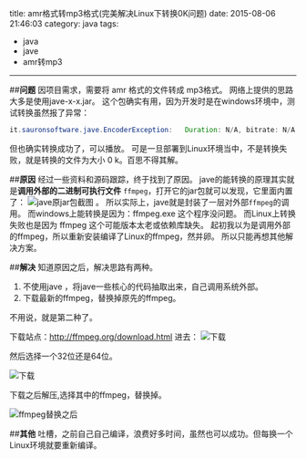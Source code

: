 title: amr格式转mp3格式(完美解决Linux下转换0K问题)
date: 2015-08-06 21:46:03
category: java
tags: 
- java
- jave
- amr转mp3

------

##**问题**
因项目需求，需要将 amr 格式的文件转成 mp3格式。
网络上提供的思路大多是使用jave-x-x.jar。
这个包确实有用，因为开发时是在windows环境中，测试转换虽然报了异常：
```java
it.sauronsoftware.jave.EncoderException:   Duration: N/A, bitrate: N/A
```
但也确实转换成功了，可以播放。
可是一旦部署到Linux环境当中，不是转换失败，就是转换的文件为大小 0 k。百思不得其解。 

<!-- more -->
##**原因**
经过一些资料和源码跟踪，终于找到了原因。
jave的能转换的原理其实就是**调用外部的二进制可执行文件** `ffmpeg`，打开它的jar包就可以发现，它里面内置了：
![jave原jar包截图](http://7xkxil.com1.z0.glb.clouddn.com/jave-ffmpegjave-old.png)
。
所以实际上，jave就是封装了一层对外部`ffmpeg`的调用。
而windows上能转换是因为：ffmpeg.exe 这个程序没问题。
而Linux上转换失败也是因为 ffmpeg 这个可能版本太老或依赖库缺失。
起初我以为是调用外部的ffmpeg，所以重新安装编译了Linux的ffmpeg，然并卵。
所以只能再想其他解决方案。

##**解决**
知道原因之后，解决思路有两种。
1. 不使用jave ，将jave一些核心的代码抽取出来，自己调用系统外部。
2. 下载最新的ffmpeg，替换掉原先的ffmpeg。

不用说，就是第二种了。

下载站点：http://ffmpeg.org/download.html
进去：
![下载](http://7xkxil.com1.z0.glb.clouddn.com/jave-ffmpegdownload.png)

然后选择一个32位还是64位。

![下载](http://7xkxil.com1.z0.glb.clouddn.com/jave-ffmpegdownload2.png)


下载之后解压,选择其中的ffmpeg，替换掉。


![ffmpeg替换之后](http://7xkxil.com1.z0.glb.clouddn.com/jave-ffmpegjave-new.png)



##**其他**
吐槽，之前自己自己编译，浪费好多时间，虽然也可以成功。但每换一个Linux环境就要重新编译。
